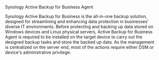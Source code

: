 Synology Active Backup for Business Agent

Synology Active Backup for Business is the all-in-one backup solution, designed for streamlining and enhancing data protection in businesses' diverse IT environments.
Before protecting and backing up data stored on Windows devices and Linux physical servers, Active Backup for Business Agent is required to be installed on the target device to carry out the designed backup tasks and store the backed up data.
As the management is centralized on the server end, most of the actions require either DSM or device's administrative privilege.